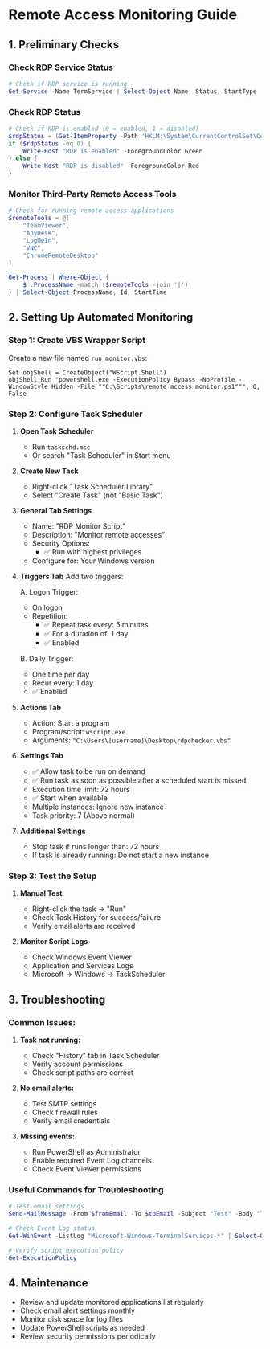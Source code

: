 # Remote Access Monitoring Guide

## 1. Preliminary Checks

### Check RDP Service Status
```powershell
# Check if RDP service is running
Get-Service -Name TermService | Select-Object Name, Status, StartType
```

### Check RDP Status
```powershell
# Check if RDP is enabled (0 = enabled, 1 = disabled)
$rdpStatus = (Get-ItemProperty -Path 'HKLM:\System\CurrentControlSet\Control\Terminal Server' -Name "fDenyTSConnections").fDenyTSConnections
if ($rdpStatus -eq 0) {
    Write-Host "RDP is enabled" -ForegroundColor Green
} else {
    Write-Host "RDP is disabled" -ForegroundColor Red
}
```

### Monitor Third-Party Remote Access Tools
```powershell
# Check for running remote access applications
$remoteTools = @(
    "TeamViewer",
    "AnyDesk",
    "LogMeIn",
    "VNC",
    "ChromeRemoteDesktop"
)

Get-Process | Where-Object { 
    $_.ProcessName -match ($remoteTools -join '|') 
} | Select-Object ProcessName, Id, StartTime
```

## 2. Setting Up Automated Monitoring

### Step 1: Create VBS Wrapper Script
Create a new file named `run_monitor.vbs`:
```vbscript
Set objShell = CreateObject("WScript.Shell")
objShell.Run "powershell.exe -ExecutionPolicy Bypass -NoProfile -WindowStyle Hidden -File ""C:\Scripts\remote_access_monitor.ps1""", 0, False
```

### Step 2: Configure Task Scheduler

1. **Open Task Scheduler**
   - Run `taskschd.msc`
   - Or search "Task Scheduler" in Start menu

2. **Create New Task**
   - Right-click "Task Scheduler Library"
   - Select "Create Task" (not "Basic Task")

3. **General Tab Settings**
   - Name: "RDP Monitor Script"
   - Description: "Monitor remote accesses"
   - Security Options:
     - ✅ Run with highest privileges
   - Configure for: Your Windows version

4. **Triggers Tab**
   Add two triggers:
   
   A. Logon Trigger:
   - On logon
   - Repetition:
     - ✅ Repeat task every: 5 minutes
     - ✅ For a duration of: 1 day
     - ✅ Enabled
   
   B. Daily Trigger:
   - One time per day
   - Recur every: 1 day
   - ✅ Enabled

5. **Actions Tab**
   - Action: Start a program
   - Program/script: `wscript.exe`
   - Arguments: `"C:\Users\[username]\Desktop\rdpchecker.vbs"`

6. **Settings Tab**
   - ✅ Allow task to be run on demand
   - ✅ Run task as soon as possible after a scheduled start is missed
   - Execution time limit: 72 hours
   - ✅ Start when available
   - Multiple instances: Ignore new instance
   - Task priority: 7 (Above normal)

7. **Additional Settings**
   - Stop task if runs longer than: 72 hours
   - If task is already running: Do not start a new instance

### Step 3: Test the Setup

1. **Manual Test**
   - Right-click the task → "Run"
   - Check Task History for success/failure
   - Verify email alerts are received

2. **Monitor Script Logs**
   - Check Windows Event Viewer
   - Application and Services Logs
   - Microsoft → Windows → TaskScheduler

## 3. Troubleshooting

### Common Issues:
1. **Task not running:**
   - Check "History" tab in Task Scheduler
   - Verify account permissions
   - Check script paths are correct

2. **No email alerts:**
   - Test SMTP settings
   - Check firewall rules
   - Verify email credentials

3. **Missing events:**
   - Run PowerShell as Administrator
   - Enable required Event Log channels
   - Check Event Viewer permissions

### Useful Commands for Troubleshooting
```powershell
# Test email settings
Send-MailMessage -From $fromEmail -To $toEmail -Subject "Test" -Body "Test" -SmtpServer $smtpServer -Port $smtpPort -UseSsl -Credential $credential

# Check Event Log status
Get-WinEvent -ListLog "Microsoft-Windows-TerminalServices-*" | Select-Object LogName, IsEnabled

# Verify script execution policy
Get-ExecutionPolicy
```

## 4. Maintenance

- Review and update monitored applications list regularly
- Check email alert settings monthly
- Monitor disk space for log files
- Update PowerShell scripts as needed
- Review security permissions periodically

